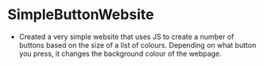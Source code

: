 # SimpleButtonWebsite
 
 - Created a very simple website that uses JS to create a number of buttons based on the size of a list of colours. Depending on what button you press, it changes the background colour of the webpage.
